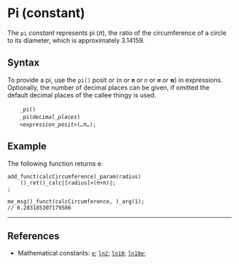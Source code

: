 # Pi (constant)
The `pi` *constant* represents pi ($\pi$), the ratio of the circumference of a circle to its diameter, which is approximately 3.14159.

## Syntax
To provide a pi, use the `pi()` posit or (`π` or `𝛑` or `𝜋` or `𝝅` or `𝝿`) in expressions. Optionally, the number of decimal places can be given, if omitted the default decimal places of the callee thingy is used.

&nbsp;&nbsp;&nbsp;&nbsp;&nbsp;&nbsp; `_pi()`<br>
&nbsp;&nbsp;&nbsp;&nbsp;&nbsp;&nbsp; `_pi(`*`decimal_places`*`)`<br>
&nbsp;&nbsp;&nbsp;&nbsp;&nbsp;&nbsp; *`<expression_posit>`*`(`*`…`*`π`*`…`*`);`

## Example
The following function returns e:
```diego
add_funct(calcCircumference)_param(radius)
    ()_ret()_calc⟦[radius]×(π+π)⟧;
;

me_msg()_funct(calcCircumference, )_arg(1);
// 6.283185307179586
```
---
## References

* Mathematical constants: [`e`](./e.md); [`ln2`](./ln2.md); [`ln10`](./ln10.md); [`ln10e`](./ln10e.md); 